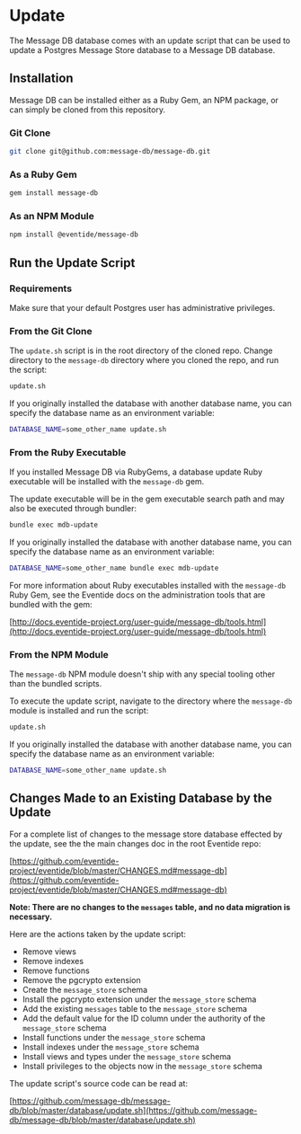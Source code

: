 # Update

The Message DB database comes with an update script that can be used to update a Postgres Message Store database to a Message DB database.

## Installation

Message DB can be installed either as a Ruby Gem, an NPM package, or can simply be cloned from this repository.

### Git Clone

``` bash
git clone git@github.com:message-db/message-db.git
```

### As a Ruby Gem

``` bash
gem install message-db
```

### As an NPM Module

``` bash
npm install @eventide/message-db
```

## Run the Update Script

### Requirements

Make sure that your default Postgres user has administrative privileges.

### From the Git Clone

The `update.sh` script is in the root directory of the cloned repo. Change directory to the `message-db` directory where you cloned the repo, and run the script:

``` bash
update.sh
```

If you originally installed the database with another database name, you can specify the database name as an environment variable:

``` bash
DATABASE_NAME=some_other_name update.sh
```

### From the Ruby Executable

If you installed Message DB via RubyGems, a database update Ruby executable will be installed with the `message-db` gem.

The update executable will be in the gem executable search path and may also be executed through bundler:

``` bash
bundle exec mdb-update
```

If you originally installed the database with another database name, you can specify the database name as an environment variable:

``` bash
DATABASE_NAME=some_other_name bundle exec mdb-update
```

For more information about Ruby executables installed with the `message-db` Ruby Gem, see the Eventide docs on the administration tools that are bundled with the gem:

[http://docs.eventide-project.org/user-guide/message-db/tools.html](http://docs.eventide-project.org/user-guide/message-db/tools.html)

### From the NPM Module

The `message-db` NPM module doesn't ship with any special tooling other than the bundled scripts.

To execute the update script, navigate to the directory where the `message-db` module is installed and run the script:

``` bash
update.sh
```

If you originally installed the database with another database name, you can specify the database name as an environment variable:

``` bash
DATABASE_NAME=some_other_name update.sh
```

## Changes Made to an Existing Database by the Update

For a complete list of changes to the message store database effected by the update, see the the main changes doc in the root Eventide repo:

[https://github.com/eventide-project/eventide/blob/master/CHANGES.md#message-db](https://github.com/eventide-project/eventide/blob/master/CHANGES.md#message-db)

**Note: There are no changes to the `messages` table, and no data migration is necessary.**

Here are the actions taken by the update script:

- Remove views
- Remove indexes
- Remove functions
- Remove the pgcrypto extension
- Create the `message_store` schema
- Install the pgcrypto extension under the `message_store` schema
- Add the existing `messages` table to the `message_store` schema
- Add the default value for the ID column under the authority of the `message_store` schema
- Install functions under the `message_store` schema
- Install indexes under the `message_store` schema
- Install views and types under the `message_store` schema
- Install privileges to the objects now in the `message_store` schema

The update script's source code can be read at:

[https://github.com/message-db/message-db/blob/master/database/update.sh](https://github.com/message-db/message-db/blob/master/database/update.sh)
